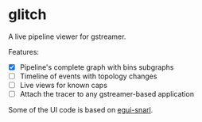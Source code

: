 # glitch

A live pipeline viewer for gstreamer.

Features:

- [x] Pipeline's complete graph with bins subgraphs
- [ ] Timeline of events with topology changes
- [ ] Live views for known caps
- [ ] Attach the tracer to any gstreamer-based application

Some of the UI code is based on [egui-snarl](https://github.com/zakarumych/egui-snarl).
